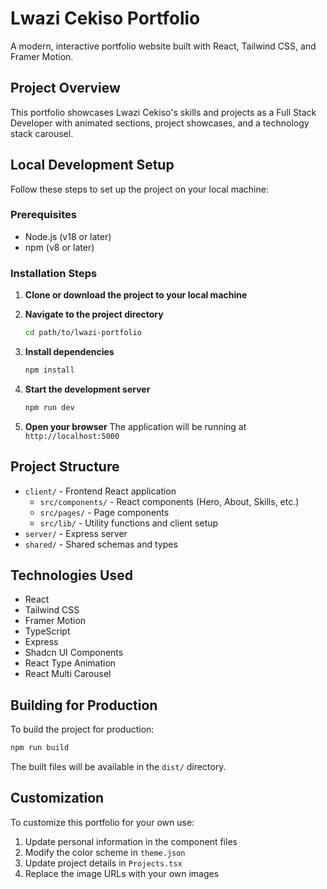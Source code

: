 # Lwazi Cekiso Portfolio

A modern, interactive portfolio website built with React, Tailwind CSS, and Framer Motion.

## Project Overview

This portfolio showcases Lwazi Cekiso's skills and projects as a Full Stack Developer with animated sections, project showcases, and a technology stack carousel.

## Local Development Setup

Follow these steps to set up the project on your local machine:

### Prerequisites

- Node.js (v18 or later)
- npm (v8 or later)

### Installation Steps

1. **Clone or download the project to your local machine**

2. **Navigate to the project directory**
   ```bash
   cd path/to/lwazi-portfolio
   ```

3. **Install dependencies**
   ```bash
   npm install
   ```

4. **Start the development server**
   ```bash
   npm run dev
   ```

5. **Open your browser**
   The application will be running at `http://localhost:5000`

## Project Structure

- `client/` - Frontend React application
  - `src/components/` - React components (Hero, About, Skills, etc.)
  - `src/pages/` - Page components
  - `src/lib/` - Utility functions and client setup
- `server/` - Express server
- `shared/` - Shared schemas and types

## Technologies Used

- React
- Tailwind CSS
- Framer Motion
- TypeScript
- Express
- Shadcn UI Components
- React Type Animation
- React Multi Carousel

## Building for Production

To build the project for production:

```bash
npm run build
```

The built files will be available in the `dist/` directory.

## Customization

To customize this portfolio for your own use:
1. Update personal information in the component files
2. Modify the color scheme in `theme.json`
3. Update project details in `Projects.tsx`
4. Replace the image URLs with your own images